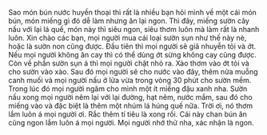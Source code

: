 Sao món bún nước huyền thoại thì rất là nhiều bạn hỏi mình về một cái món bún, món miếng gì đó dễ làm nhưng ăn lại ngon. Thì đây, miếng sườn cây nấu với lại lá quế, món này thì siêu ngon, siêu thơm luôn mà làm rất là nhanh luôn. Xin chào các bạn, mọi người mua cái loại sườn sụn như thế này nè, hoặc là sườn non cũng được. Đầu tiên thì mọi người sẽ giã nhuyễn tỏi và ớt. Nếu mọi người không ăn cay thì có thể dùng ớt sừng không cay cũng được. Còn về phần sườn sụn á thì mọi người chặt nhỏ ra. Xào thơm vào ớt tỏi và cho sườn vào xào. Sau đó mọi người sẽ cho nước vào đây, thêm nửa muỗng canh muối và mọi người nấu ở lửa vừa trong vòng 30 phút cho sườn mềm. Trong lúc đó mọi người ngâm cho mình một ít miếng đậu xanh nha. Sườn nấu xong mọi người nêm lại với lại đường, hạt nêm, nước mắm, sau đó cho miếng vào và đặc biệt là thêm một nhúm lá húng quế nữa. Trời ơi, nó thơm lắm luôn á mọi người ơi. Rắc thêm tí tiêu là xong rồi. Cái này chan bún ăn cũng ngon lắm luôn á mọi người. Mọi người nhớ thử nha, xác nhận là ngon.